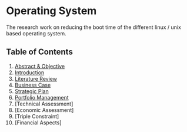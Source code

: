 # Operating System
The research work on reducing the boot time of the different linux / unix based operating system. 

## Table of Contents
1. [Abstract & Objective](https://github.com/Ashutoshcoder/operating-system/blob/master/Abstract%20%26%20Objective.md)
2. [Introduction](https://github.com/Ashutoshcoder/operating-system/blob/master/Introduction.md) 
3. [Literature Review](https://github.com/Ashutoshcoder/operating-system/blob/master/Litreature%20Review.md)
4. [Business Case](https://github.com/Ashutoshcoder/operating-system/blob/master/Business%20Case.md)
5. [Strategic Plan](https://github.com/Ashutoshcoder/operating-system/blob/master/Strategic%20Plan.md)
6. [Portfolio Management](https://github.com/Ashutoshcoder/operating-system/blob/master/Portfolio%20Management.md)
7. [Technical Assessment]
8. [Economic Assessment]
9. [Triple Constraint]
10. [Financial Aspects]
